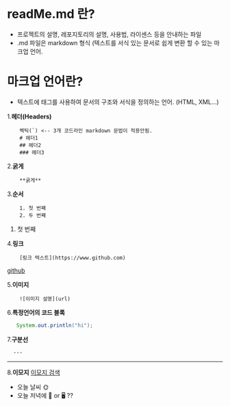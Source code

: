 # readMe.md 란?

- 프로젝트의 설명, 레포지토리의 설명, 사용법, 라이센스 등을 안내하는 파일
- .md 파일은 markdown 형식 (텍스트를 서식 있는 문서로 쉽게 변환 할 수 있는 마크업 언어.

# 마크업 언어란? 

- 텍스트에 태그를 사용하여 문서의 구조와 서식을 정의하는 언어. (HTML, XML...)

1.**헤더(Headers)**
```
    벡틱(`) <-- 3개 코드라인 markdown 문법이 적용안됨.
    # 헤더1
    ## 헤더2
    ### 헤더3
```

2.**굵게**

```
    **굵게**
```
3.**순서** 
```
    1. 첫 번째 
    2. 두 번째 
```
1. 첫 번째

4.**링크**
```
    [링크 텍스트](https://www.github.com)
```
[github](https://www.github.com)

5.**이미지**
```
    ![이미지 설명](url)
```
6.**특정언어의 코드 블록**

```java
   System.out.println("hi");
```
7.**구분선**
```
  ---
```
---
8.**이모지**
[이모지 검색](https://emojipedia.org)
- 오늘 날씨 🌞
- 오늘 저녁에 🍺 or 🖥️ ??






